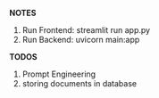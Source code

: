 **NOTES**

1. Run Frontend: streamlit run app.py
2. Run Backend: uvicorn main:app

**TODOS**

1. Prompt Engineering
2. storing documents in database
